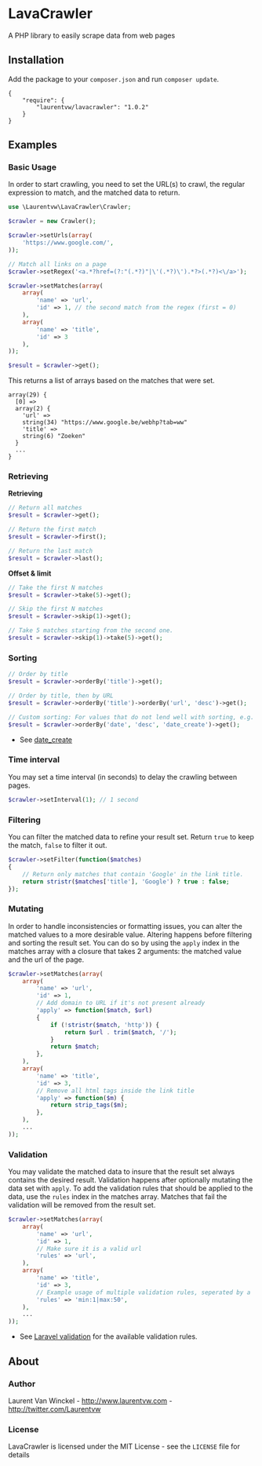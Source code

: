 LavaCrawler
===========

A PHP library to easily scrape data from web pages


Installation
------------

Add the package to your `composer.json` and run `composer update`.

    {
        "require": {
            "laurentvw/lavacrawler": "1.0.2"
        }
    }


Examples
--------

### Basic Usage

In order to start crawling, you need to set the URL(s) to crawl, the regular expression to match, and the matched data to return.

```php
use \Laurentvw\LavaCrawler\Crawler;

$crawler = new Crawler();

$crawler->setUrls(array(
    'https://www.google.com/',
));

// Match all links on a page
$crawler->setRegex('<a.*?href=(?:"(.*?)"|\'(.*?)\').*?>(.*?)<\/a>');

$crawler->setMatches(array(
    array(
        'name' => 'url',
        'id' => 1, // the second match from the regex (first = 0)
    ),
    array(
        'name' => 'title',
        'id' => 3
    ),
));

$result = $crawler->get();
```

This returns a list of arrays based on the matches that were set.

    array(29) {
      [0] =>
      array(2) {
        'url' =>
        string(34) "https://www.google.be/webhp?tab=ww"
        'title' =>
        string(6) "Zoeken"
      }
      ...
    }


### Retrieving

**Retrieving**
```php
// Return all matches
$result = $crawler->get();

// Return the first match
$result = $crawler->first();

// Return the last match
$result = $crawler->last();
```

**Offset & limit**
```php
// Take the first N matches
$result = $crawler->take(5)->get();

// Skip the first N matches
$result = $crawler->skip(1)->get();

// Take 5 matches starting from the second one.
$result = $crawler->skip(1)->take(5)->get();
```

### Sorting
```php
// Order by title
$result = $crawler->orderBy('title')->get();

// Order by title, then by URL
$result = $crawler->orderBy('title')->orderBy('url', 'desc')->get();

// Custom sorting: For values that do not lend well with sorting, e.g. dates*.
$result = $crawler->orderBy('date', 'desc', 'date_create')->get();
```
* See [date_create](http://php.net/manual/en/function.date-create.php)

### Time interval

You may set a time interval (in seconds) to delay the crawling between pages.
```php
$crawler->setInterval(1); // 1 second
```

### Filtering

You can filter the matched data to refine your result set. Return `true` to keep the match, `false` to filter it out.
```php
$crawler->setFilter(function($matches)
{
    // Return only matches that contain 'Google' in the link title.
    return stristr($matches['title'], 'Google') ? true : false;
});
```

### Mutating

In order to handle inconsistencies or formatting issues, you can alter the matched values to a more desirable value. Altering happens before filtering and sorting the result set. You can do so by using the `apply` index in the matches array with a closure that takes 2 arguments: the matched value and the url of the page.

```php
$crawler->setMatches(array(
    array(
        'name' => 'url',
        'id' => 1,
        // Add domain to URL if it's not present already
        'apply' => function($match, $url)
        {
            if (!stristr($match, 'http')) {
                return $url . trim($match, '/');
            }
            return $match;
        },
    ),
    array(
        'name' => 'title',
        'id' => 3,
        // Remove all html tags inside the link title
        'apply' => function($m) {
            return strip_tags($m);
        },
    ),
    ...
));
```

### Validation

You may validate the matched data to insure that the result set always contains the desired result. Validation happens after optionally mutating the data set with `apply`. To add the validation rules that should be applied to the data, use the `rules` index in the matches array. Matches that fail the validation will be removed from the result set.

```php
$crawler->setMatches(array(
    array(
        'name' => 'url',
        'id' => 1,
        // Make sure it is a valid url
        'rules' => 'url',
    ),
    array(
        'name' => 'title',
        'id' => 3,
        // Example usage of multiple validation rules, seperated by a |.
        'rules' => 'min:1|max:50',
    ),
    ...
));
```

* See [Laravel validation](http://laravel.com/docs/validation#available-validation-rules) for the available validation rules.

About
-----
### Author

Laurent Van Winckel - <http://www.laurentvw.com> - <http://twitter.com/Laurentvw>

### License

LavaCrawler is licensed under the MIT License - see the `LICENSE` file for details
